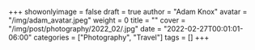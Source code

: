 +++
showonlyimage = false
draft = true
author = "Adam Knox"
avatar = "/img/adam_avatar.jpeg"
weight = 0
title = ""
cover = "/img/post/photography/2022_02/.jpg"
date = "2022-02-27T00:01:01-06:00"
categories = ["Photography", "Travel"]
tags = []
+++
<!--more-->
